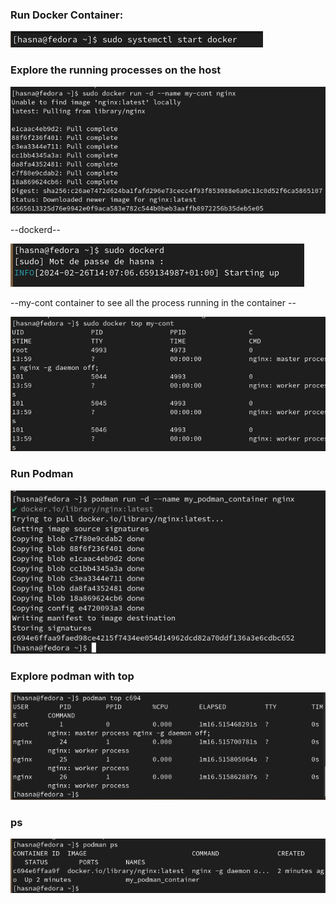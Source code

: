 ### Run Docker Container:

![alt text](images/do2.png)

### Explore the running processes on the host

![alt text](images/do1.png)

--dockerd--

![alt text](images/do3.png)

--my-cont container to see all the process running in the container -- 

![alt text](images/my.png)

### Run Podman

![alt text](images/pd1.png)

### Explore podman with top

![alt text](images/pd2.png)

### ps

![alt text](images/pd3.png)